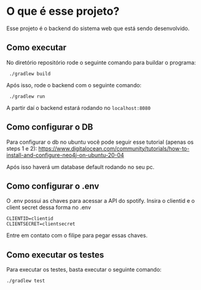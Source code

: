 # O que é esse projeto?

Esse projeto é o backend do sistema web que está sendo desenvolvido.

## Como executar

No diretório repositório rode o seguinte comando para buildar o programa:

``` ./gradlew build```

Após isso, rode o backend com o seguinte comando:

``` ./gradlew run```

A partir daí o backend estará rodando no ```localhost:8080```

## Como configurar o DB

Para configurar o db no ubuntu você pode seguir esse tutorial (apenas os steps 1 e 2): 
https://www.digitalocean.com/community/tutorials/how-to-install-and-configure-neo4j-on-ubuntu-20-04

Após isso haverá um database default rodando no seu pc.

## Como configurar o .env

O .env possui as chaves para acessar a API do spotify. Insira o clientid e o client secret
dessa forma no .env

```
CLIENTID=clientid
CLIENTSECRET=clientsecret
```

Entre em contato com o filipe para pegar essas chaves.

## Como executar os testes

Para executar os testes, basta executar o seguinte comando:

```
./gradlew test
```